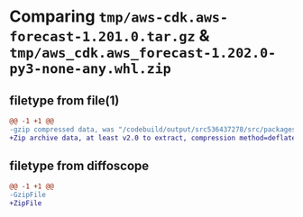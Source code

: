 # Comparing `tmp/aws-cdk.aws-forecast-1.201.0.tar.gz` & `tmp/aws_cdk.aws_forecast-1.202.0-py3-none-any.whl.zip`

## filetype from file(1)

```diff
@@ -1 +1 @@
-gzip compressed data, was "/codebuild/output/src536437278/src/packages/@aws-cdk/aws-forecast/dist/python/aws-cdk.aws-forecast-1.201.0.tar", last modified: Wed May 10 17:09:04 2023, max compression
+Zip archive data, at least v2.0 to extract, compression method=deflate
```

## filetype from diffoscope

```diff
@@ -1 +1 @@
-GzipFile
+ZipFile
```

